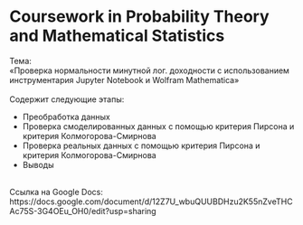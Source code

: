# Coursework in Probability Theory and Mathematical Statistics

Тема: <br>
«Проверка нормальности минутной лог. доходности с  использованием инструментария Jupyter Notebook и Wolfram Mathematica»
<br>
<br>
Содержит следующие этапы:
- Преобработка данных
- Проверка смоделированных данных с помощью критерия Пирсона и критерия Колмогорова-Смирнова
- Проверка реальных данных с помощью критерия Пирсона и критерия Колмогорова-Смирнова
- Выводы
<br>
Ссылка на Google Docs: https://docs.google.com/document/d/12Z7U_wbuQUUBDHzu2K55nZveTHCAc75S-3G4OEu_OH0/edit?usp=sharing
